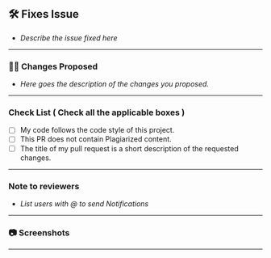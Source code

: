 ## 🛠️ Fixes Issue
- _Describe the issue fixed here_
-----------------------------------------------------------


### 👨‍💻 Changes Proposed
- _Here goes the description of the changes you proposed._
-----------------------------------------------------------


### Check List ( Check all the applicable boxes )
- [ ] My code follows the code style of this project.
- [ ] This PR does not contain Plagiarized content.
- [ ] The title of my pull request is a short description of the requested changes.
-----------------------------------------------------------

###  Note to reviewers
- _List users with @ to send Notifications_
-----------------------------------------------------------

### 📷 Screenshots
-----------------------------------------------------------

